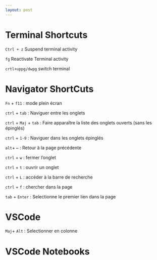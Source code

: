 ```yaml
---
layout: post
---
```

# Terminal Shortcuts

`Ctrl + z` Suspend terminal activity

`fg` Reactivate Terminal activity

`crtl+uppg/dwpg` switch terminal

# Navigator ShortCuts

`Fn` + `f11` : mode plein écran

`ctrl` + `tab` : Naviguer entre les onglets

`ctrl` + `Maj` + `tab` : Faire apparaître la liste des onglets ouverts (sans les épinglés)

`ctrl` + `1-9` : Naviguer dans les onglets épinglés

`alt`+ `←` : Retour à la page précédente

`ctrl` + `w` : fermer l’onglet

`ctrl` + `t` : ouvrir un onglet

`ctrl` + `L` : accéder à la barre de recherche

`ctrl` + `f` : chercher dans la page

`tab` + `Enter` : Selectionne le premier lien dans la page 

# VSCode

`Maj`+ `Alt` : Selectionner en colonne

# VSCode Notebooks